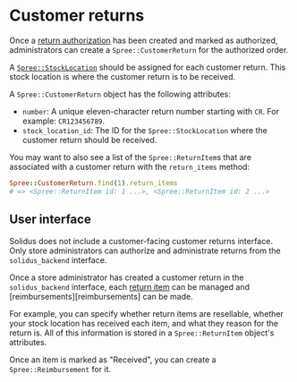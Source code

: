 # Customer returns

Once a [return authorization][return-authorizations] has been created and marked
as authorized, administrators can create a `Spree::CustomerReturn` for the
authorized order.

A [`Spree::StockLocation`][stock-locations] should be assigned for each customer
return. This stock location is where the customer return is to be received.

A `Spree::CustomerReturn` object has the following attributes:

- `number`: A unique eleven-character return number starting with `CR`. For
  example: `CR123456789`.
- `stock_location_id`: The ID for the `Spree::StockLocation` where the customer
  return should be received.

You may want to also see a list of the `Spree::ReturnItem`s that are associated
with a customer return with the `return_items` method:

```ruby
Spree::CustomerReturn.find(1).return_items
# => <Spree::ReturnItem id: 1 ...>, <Spree::ReturnItem id: 2 ...>
```

[return-authorizations]: return-authorizations.html
[stock-locations]: ../inventory/overview.html#stock-locations

## User interface

Solidus does not include a customer-facing customer returns interface. Only
store administrators can authorize and administrate returns from the
`solidus_backend` interface.

Once a store administrator has created a customer return in the
`solidus_backend` interface, each [return item][return-items] can be managed and
[reimbursements][reimbursements] can be made.

For example, you can specify whether return items are resellable, whether your
stock location has received each item, and what they reason for the return is.
All of this information is stored in a `Spree::ReturnItem` object's attributes.

Once an item is marked as "Received", you can create a `Spree::Reimbursement`
for it.

[reimbursement-types]: reimbursement-types.html
[return-items]: return-items.html

